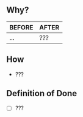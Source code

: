 ## Why?

| BEFORE | AFTER |
| ------ | ----- |
| ...    | ???   |


## How

- ???

## Definition of Done

- [ ] ???
